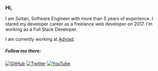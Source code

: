 ### Hi,

I am Soltan, Software Engineer with more than 5 years of experience. I stared my developer career as a freelance web developer on 2017. I'm working as a Full Stack Developer.

I am currently working at [Adviad](https://adviad.com).

##### Follow me there:

[![GitHub](https://img.shields.io/github/followers/soltancode?style=social)](https://github.com/soltancode)
[![Twitter](https://img.shields.io/twitter/follow/soltancode?style=social)](https://twitter.com/svfimusic)
[![YouTube](https://img.shields.io/youtube/channel/subscribers/UCZ5AyNjgPWQfX_9f8l3asAQ?style=social)](https://www.youtube.com/channel/UCZ5AyNjgPWQfX_9f8l3asAQ)
